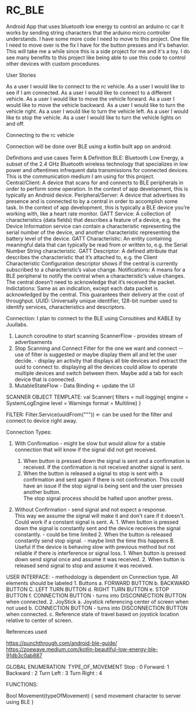 # RC_BLE
Android App that uses bluetooth low energy to control an arduino rc car
It works by sending string characters that the arduino micro controller understands.
I have some more code I need to move to this project.
One file I need to move over is the fix I have for the button presses and it's behavior.
This will take me a while since this is a side project for me and it's a toy.
I do see many benefits to this project like being able to use this code to control other devices with custom procedures.


User Stories

As a user I would like to connect to the rc vehicle.
As a user I would like to see if I am connected.
As a user I would like to connect to a different vehicle.
As a user I would like to move the vehicle forward.
As a user I would like to move the vehicle backward.
As a user I would like to turn the vehicle right.
As a user I would like to turn the vehicle left.
As a user I would like to stop the vehicle.
As a user I would like to turn the vehicle lights on and off.


Connecting to the rc vehicle

Connection will be done over BLE using a kotlin built app on android.



Definitions and use cases
Term & Definition
BLE:
    Bluetooth Low Energy, a subset of the 2.4 GHz Bluetooth wireless technology that specializes in low power and oftentimes infrequent data transmissions for connected devices.
    This is the communication medium I am using for this project.
Central/Client:
    A device that scans for and connects to BLE peripherals in order to perform some operation. In the context of app development, this is typically an Android device.
Peripheral/Server:
    A device that advertises its presence and is connected to by a central in order to accomplish some task. In the context of app development, this is typically a BLE device you’re working with, like a heart rate monitor.
GATT Service:
    A collection of characteristics (data fields) that describes a feature of a device, e.g. the Device Information service can contain a characteristic representing the serial number of the device, and another characteristic representing the battery level of the device.
GATT Characteristic:
    An entity containing meaningful data that can typically be read from or written to, e.g. the Serial Number String characteristic.
GATT Descriptor:
    A defined attribute that describes the characteristic that it’s attached to, e.g. the Client Characteristic Configuration descriptor shows if the central is currently subscribed to a characteristic’s value change.
Notifications:
    A means for a BLE peripheral to notify the central when a characteristic’s value changes. The central doesn’t need to acknowledge that it’s received the packet.
Indictations:
    Same as an indication, except each data packet is acknowledged by the central. This guarantees their delivery at the cost of throughput.
UUID:
    Universally unique identifier, 128-bit number used to identify services, characteristics and descriptors.


Connection: I plan to connect to the BLE using Coroutines and KABLE by Juullabs.
1. Launch coroutine to start scanning
   ScannerFlow - provides stream of advertisements
2. Stop Scanning and Connect 
   Filter for the one we want and connect -- use of filter is suggested
   or maybe display them all and let the user decide. - display an activity that displays all ble devices and extract the uuid to connect to.
   displaying all the devices could allow to operate multiple devices and switch between them. Maybe add a tab for each device that is connected.
3. MutableStateFlow - Data Binding <- update the UI

SCANNER OBJECT TEMPLATE:
val Scanner{
filters = null
logging{
    engine = SystemLogEngine
    level = Warnings
    format = Multiline}
}

FILTER:
Filter.Service(uuidFrom("""))  <- can be used for the filter and connect to device right away.

Connection Types:

1. With Confirmation - might be slow but would allow for a stable connection that will know if the signal did not get received.
   1. When button is pressed down the signal is sent and a confirmation is received. If the confirmation is not received another signal is sent. 
   2. When the button is released a signal to stop is sent with a confirmation and sent again if there is not confirmation.
      This could have an issue if the stop signal is being sent and the user presses another button.  
      The stop signal process should be halted upon another press.

2. Without Confirmation - send signal and not expect a response.  
   This way we assume the signal will make it and don't care if it doesn't.  Could work if a constant signal is sent.
    A.
       1. When button is pressed down the signal is constantly sent and the device receives the signal constantly. - could be time limited
       2. When the button is released constantly send stop signal. - maybe limit the time this happens
    B.  Useful if the device is behaving slow with previous method but not reliable if there is interference or signal loss.
       1. When button is pressed down send signal once and assume it was received.
       2. When button is released send signal to stop and assume it was received.

USER INTERFACE: - methodology is dependent on Connection type.
    All elements should be labeled
    1. Buttons
        a. FORWARD BUTTON
        b. BACKWARD BUTTON
        C. LEFT TURN BUTTON
        d. RIGHT TURN BUTTON
        e. STOP BUTTON
        f. CONNECTION BUTTON - turns into DISCONNECTION BUTTON when connected.
    2. JoyStick 
        a. Joystick referencing center of screen when not used
        b. CONNECTION BUTTON - turns into DISCONNECTION BUTTON when connected.
        c. Reference state of travel based on joystick location relative to center of screen.

References used

https://punchthrough.com/android-ble-guide/
https://zoewave.medium.com/kotlin-beautiful-low-energy-ble-91db3c0ab887

GLOBAL ENUMERATION:
TYPE_OF_MOVEMENT
Stop : 0
Forward: 1
Backward : 2
Turn Left : 3
Turn Right : 4

FUNCTIONS:

Bool Movement(typeOfMovement)
{
    send movement character to server using BLE
}